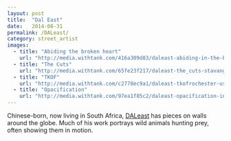 ```yaml
---
layout: post
title:  "Dal East"
date:   2014-08-31
permalink: /DALeast/
category: street_artist
images: 
  - title: "Abiding the broken heart"
    url: "http://media.withtank.com/416a309d83/daleast-abiding-in-the-broken-heartmalaga-spain2013p.jpg"
  - title: "The Cuts"
    url: "http://media.withtank.com/65fe23f217/daleast-the_cuts-stavanger-norway2013o.jpg"
  - title: "TKOF"
    url: "http://media.withtank.com/c2778ec9a1/daleast-tkofrochester-usa2013rphoto-by-mark-deff.jpg"
  - title: "Opacification"
    url: "http://media.withtank.com/97ea1f85c2/daleast-opacification-ink_-acrylic_tea-on-canvas76x61cm2012.jpg"
---
```


Chinese-born, now living in South Africa, [DALeast](http://www.daleast.com) has pieces on walls around the globe. Much of his work portrays wild animals hunting prey, often showing them in motion. 


